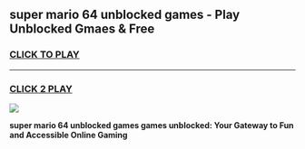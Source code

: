 
## super mario 64 unblocked games - Play Unblocked Gmaes & Free
<h3>
<a href="https://news.freeplayer.one?title=super_mario_64_unblocked_games&ref=23F">CLICK TO PLAY</a></h3>
<hr>

<h3>
<a href="https://news.freeplayer.one?title=super_mario_64_unblocked_games&ref=23F">CLICK 2 PLAY</a>
  
</h3>

<a href="https://news.freeplayer.one?title=super_mario_64_unblocked_games&ref=23F/"><img src="https://clearcache.store/games.png"></a>


**super mario 64 unblocked games games unblocked: Your Gateway to Fun and Accessible Online Gaming**
